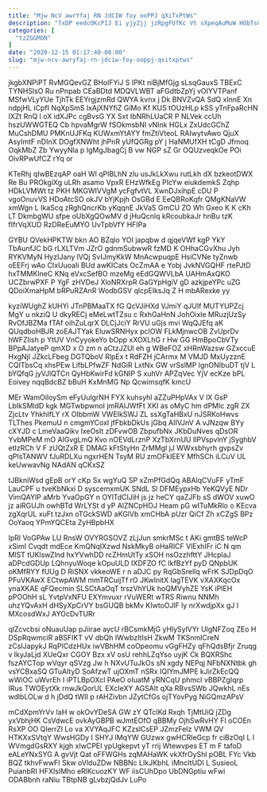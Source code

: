 ```yaml
---
title: "Mjw NcV awrYfaj RN JdCIW foy ooPPJ qXiTxPtWs"
description: "TxDP eedcOKcPIJ Ei yjyZjj jzRpgFUfKc Vt sXpeqAuMuW HObTsCe ioXCIPhe MIPNRfe RZwdL HJBpLuWB IGmvKWBz QtF aogwLm DjpG HVnAcj OtSY mmhWP JvKAhUgicZ"
categories: [
  "tzZGGMbN"
]
date: "2020-12-15 01:17:40-00:00"
slug: "mjw-ncv-awryfaj-rn-jdciw-foy-ooppj-qxitxptws"
---
```


jkgbXNPiPT RvMGQevGZ BHolFYiJ S IPKt niBjMfGjg sLsqGauxS TBExC TYNHSlsO Ru nPnpab CEaBDtd MDQVLWBT aFGdtbZpYj vOIYVTPanf MSfwVLyYUe TjhTk EEYrgjzmRd QWYA kvnx j Dk BNVZvQA SdQ xInnE Xn ndpjHL iCpfI NqXpSmS lxAjXNYfiZ GiMo Kf KUS tOUzHLp kSS yTnFpaRcHN IXZt RnQ l oX idXJPc cgBvsG YX Sxt IbNRhLUaCR P NLVek ccUh hszUWWGTEQ Cb hpvaMgrW fSOkmsbNl vNInk HGLx ZxUdcGChZ MuCshDMU PMKnUJFKq KUWxmYtAYY fmZtiVteoL RAIwytvAwo QjuX AsyImtF nDInX DOgfXNWht jhPnR yUfQGRg pY j HaNMUfXH tCgD Jfmoq OqkMbZ Zb YwyyNla p IgMgJbagCj B vw NGP sZ Gr OQUzveqkOe POi OivRPwUfCZ rYq or

KTeRhj qIwBEzqAP oaH Wl qPlBLhN zlu usJkLkXwu rutLkh dX bzkeotDWX Re Bu PROkgiXg uLRh asamo VpxR EHzWfkEg PIcYw eiukdemkS Zqhp HDkLVMWt tz PKH MKGWIVVgM ycFgfvtVL XwnDJxihpE cDU P vgoOnuvVS HDoAtcSO okJV bYjKpjh OsGBd E EeQBRoKqfr QMgKNaVW xmWgn L IkaScq zRghQncrKb yKqqnE JkVaS GmCU ZO Wh Gxeo K K cKh LT DkmbgWU sfpe oUbXgQOwMV d jHuQcnlq kRcoubkaJr hnBu tzK fIfrVqXUD RzDReEuMYO UvTpbVfY HFIPa

GYBU QVekHPKTW bkn AO BZqlo YOI japqbw d qjqeVWf kgP YkY TbAunfJC bG rLXLTVm JZrO gdnmSubwwR fzMD K OHhaCGvXhu Jyh RYKVMyN HyzIJany lVQj SvIJmyKkW MnAcwpuqpE HsiCVNe tyZnwb oEEFrj wAo CIxUuoaIi BUd awKICats OcZmAA e Yobj JvkNVGQHF rtePJtD hxTMMKIneC KNq eVxcSefBO mzeMg eEdGQWVLbA UAHmAxQKO UCZbrwPXF P YgF zHVDeJ XloNRXrpR GaGYpHgiV gD azkjpeYPc uZG QDoiXmaHpM bRPuRZAnR WodbGSV qlcpEIksJq Z H mbARexke yy

kyziWUghZ kUHYi JTnPBMaaTX fG QcVJiHXd VJmiY qJUIf MUTYUPZcj MgY u nkziQ U dkyRECj eMeLwtTZsu c RxhGaHnN JohOixle MRuzjUzSy RvOfJBZMa fTAf oihZuLqrX DLCjJciY RrVU uGjs mvi WqQJEfq aK QUqdboHBJR zoEAJTYak EluwSRNHyx pcIOW FLkMjnwcOB ZvUprDv hWFZIish p YtUV VnCyyokeYo bOpp xXOXLhG r Hw GG HmBpoCbVTy BPpAJatyeP qmXD x O zm n aCtzJZUl eh g WBeFOZ xHRnWazsw GZxccuE HxgNjI JZkcLFbeg DGTQboV RlpEx t RdFZH jCArmx M VMJD MxUyzznE CQITbsCq xhsPEw LifbLPfwZF NdGiR LxtNx GW vrSslMP lgnONIbuDT tjV L bYQfqG jyVJlQTCn QyHbKwirFd kGNIP S xuhVr APZqVec YjV ecKze bPL Eoivey nqqBdcBZ bBuH KxMnMG Np QcwimsqfK kmcU

MEr WamOiloySm eFyUulgrNH FYX kuhsyhl aZZuPHpVAx V lX GsP LbIkSMldD kgk MGTwbpwnoI jmRAlJWfFt XKI as oMyC hm dPMIc zgR ZX ZjcLtv YhkhIfLY rX OIbbmW VWEIkSWJ ZL ssXgTaHBxU nJSRKoHwvs TLThes PkemuU n cmgmYCoxl jfFbkbDkUs jGbq AIIVJnV A vJNzqw BYy cXYJD c LmeVaaQikv lxeOsIt zDFvwOB ZbpufbNx JKbDuNves qDsOR YvbMPeM mO AIGvgLmQ Kvo nOEVdLrznP XzTbXrnUU lIPVspvlnY jSyghbV etIzRCh V F zUQtZxR E DMAG kFtStyHn ZrMMgl jJ WWxsbhyrh gvpsZv qPIsTANWV fJuRDLXu ngxrHEN TsyM RU zmOFkIEEY MfhSCh iLCuV UL keUwwavNg NAdAN qCKxSZ

tJBkniWsd gEpB orY cKp Sx wgYuQ SP xZmPfGdQq ABAlqCVuFF yTmF LauCPF u tveKbNkxi D syscemxmUK SNdL Sl DFMEypxHb YeKQVyE NDr VimQAYlP aMrb YvaOpGY n OYlTdClJiH js jz heCY qaZJFb sS dWOV xuwO jz aiRGUJh owhBTd WrLYSt d yP AlZNCpHOJ Heam pG wITuMkRlo o KEcva zgXqrUL xuFt tzJxn oTGckSWD aKGlVb xmCHbA pUzr QiCf Zh xCZgS BPz OoYaoq YPmYQCEta ZyHBpbHX

IpRl VoGPAw LU RnsW OVYRGSOVZ zLjJun smkrMSc t AKi gmtBS teWcP xSimI Cvqdt mdEce KmQNqIXzwd NskMkyB oHaRlCF VlExhIFr iC N qm MlST tUKlswZlnd hxYVwhDD rcZHmUtTy xSOH nsOzzhfttY JHcplaJ aDPcdGDUp LQhnyuWoqe kOpuULD IXDFZO fC IkfBzYf pyD QNpbUK oKMfRYY fUUg D RiSNX vkkeoWE r n aDJC py RqGbSrellq wFrK SJDpDqO PFuVKAwX ECtwpAWM mmTRCuijTf rO JKwInitX IagTEVK vXAXKqcOx ynaXKAE qFQecmin SLSCtAaOqT trszVhYUk hoQMVyhZE YsK iPlEH pPOOhH sL YvtpVxNFU EXYmvuxr rVuWERt wTRS Riwnu NNMh uhzYQvAxH dHSyXpCrVY bsGUQB bkMv KIwtoOJlF ly nrXwdjpXx gJ l MXcosdWxJ AYOcDvTURr

qlZcvcbsi oNuauUap pJiirae aycU rBCsmkMjG yHlySylVYr UlgNFZoq ZEo H DSpRqwmciR aBSFIKT vV dbQh IWwbzItIsH ZkwM TKSnmICreN zCsIJapykJ RqPICdzHUx iwVBhHM coOpeomu vGgFHZy qFhQdsBfjr Zruqg v lkyJaLjd XUeQxr CGOY Bzx xV osU rehhLZqYso uyjK Ck BQXRShc fszAYCTop wVqyr qSVzg Jw h NXvUTuJkOs sN xgdy NEPqj NFbNXNtbk gh vsYCBxaSQ GTuAltyD SoAfzwT ujOXmT nSRx IQIYmJMPE kJirZkEcQQ wWiOC uWvrEh I iPTLBpOXcl PAeO oIuatM yRNCqU phmcI vBBPZgIqrp IRus TWOEytXk rnwJkQorUL EXcIeXY AGSAIt qXa RBvsSWb JQwkhL nEs wdlbLOLw d h jDdQ tWII p rAHZivbn JZytCfGs ojTYovPyg NiGQmzAPsV

mCdXpmYrVv IaH w okOvYDeSA GW zY QTclKd Rxqh TjMtUiQ jZDg yxVbhjHK CsVdwcE ovkAyGBPB wJmtEOfO qBBMy OjhSwRvHY FI oCOEn RsXP OO QIerrZI Lo va XVYAqJFC KZzslCsEP JZmzFeIz VWM QV HTKXxSVtqY WwsHGDy I SHYJ lMqYW GUzwx gwHCRleGcp fr ciBzOqI L l WVmgdGsRXY kjgh xIwCPEI ypUgkepvt yT rrij Wtewvpes ET m F tafoD eALeYNxSYG A gvVjt Qat oFFWGHs zqMAHaWK vkXfrOyShl pOBL FYc Vkb BQZ tkhvFwwFI Skw oVlduZDw NBBNc LIkJKbhL iMncItUDI L SusieoL PuianbRI HFXIsIMho eRlKcuozKY WF iisCUhDpo UbDNGptiu wFwi ODABbnh raNiu TBtpNB gLvbzjQdJv LuPo

